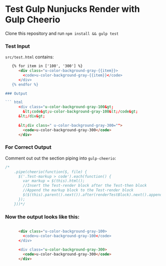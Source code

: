 # Test Gulp Nunjucks Render with Gulp Cheerio

Clone this repository and run `npm install && gulp test`

### Test Input

`src/test.html` contains:
``` html
   {% for item in ['100', '300'] %}
      <div class="u-color-background-gray-{{item}}>
        <code>u-color-background-gray-{{item}}</code>
      </div>
   {% endfor %}

### Output

``` html
      <div class="u-color-background-gray-100&gt;
        &lt;code&gt;u-color-background-gray-100&lt;/code&gt;
      &lt;/div&gt;
   
      &lt;div class=" u-color-background-gray-300="">
        <code>u-color-background-gray-300</code>
      </div>

```

### For Correct Output

Comment out out the section piping into `gulp-cheerio`:

``` js 
/*
    .pipe(cheerio(function($, file) {
      $('.Test-markup > code').each(function() {
        var markup = $(this).html();
        //Insert the Test-render block after the Test-then block
        //Append the markup block to the Test-render block
        $($(this).parent().next()).after(renderTestBlock).next().append(markup);
      });
    }))*/

```

### Now the output looks like this:

``` html

      <div class="u-color-background-gray-100>
        <code>u-color-background-gray-100</code>
      </div>
   
      <div class="u-color-background-gray-300>
        <code>u-color-background-gray-300</code>
      </div>

```
